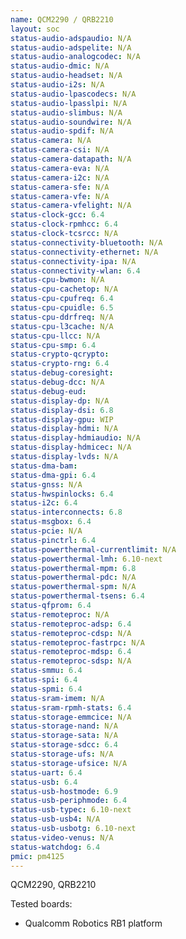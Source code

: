 ```yaml
---
name: QCM2290 / QRB2210
layout: soc
status-audio-adspaudio: N/A
status-audio-adspelite: N/A
status-audio-analogcodec: N/A
status-audio-dmic: N/A
status-audio-headset: N/A
status-audio-i2s: N/A
status-audio-lpascodecs: N/A
status-audio-lpasslpi: N/A
status-audio-slimbus: N/A
status-audio-soundwire: N/A
status-audio-spdif: N/A
status-camera: N/A
status-camera-csi: N/A
status-camera-datapath: N/A
status-camera-eva: N/A
status-camera-i2c: N/A
status-camera-sfe: N/A
status-camera-vfe: N/A
status-camera-vfelight: N/A
status-clock-gcc: 6.4
status-clock-rpmhcc: 6.4
status-clock-tcsrcc: N/A
status-connectivity-bluetooth: N/A
status-connectivity-ethernet: N/A
status-connectivity-ipa: N/A
status-connectivity-wlan: 6.4
status-cpu-bwmon: N/A
status-cpu-cachetop: N/A
status-cpu-cpufreq: 6.4
status-cpu-cpuidle: 6.5
status-cpu-ddrfreq: N/A
status-cpu-l3cache: N/A
status-cpu-llcc: N/A
status-cpu-smp: 6.4
status-crypto-qcrypto:
status-crypto-rng: 6.4
status-debug-coresight:
status-debug-dcc: N/A
status-debug-eud:
status-display-dp: N/A
status-display-dsi: 6.8
status-display-gpu: WIP
status-display-hdmi: N/A
status-display-hdmiaudio: N/A
status-display-hdmicec: N/A
status-display-lvds: N/A
status-dma-bam:
status-dma-gpi: 6.4
status-gnss: N/A
status-hwspinlocks: 6.4
status-i2c: 6.4
status-interconnects: 6.8
status-msgbox: 6.4
status-pcie: N/A
status-pinctrl: 6.4
status-powerthermal-currentlimit: N/A
status-powerthermal-lmh: 6.10-next
status-powerthermal-mpm: 6.8
status-powerthermal-pdc: N/A
status-powerthermal-spm: N/A
status-powerthermal-tsens: 6.4
status-qfprom: 6.4
status-remoteproc: N/A
status-remoteproc-adsp: 6.4
status-remoteproc-cdsp: N/A
status-remoteproc-fastrpc: N/A
status-remoteproc-mdsp: 6.4
status-remoteproc-sdsp: N/A
status-smmu: 6.4
status-spi: 6.4
status-spmi: 6.4
status-sram-imem: N/A
status-sram-rpmh-stats: 6.4
status-storage-emmcice: N/A
status-storage-nand: N/A
status-storage-sata: N/A
status-storage-sdcc: 6.4
status-storage-ufs: N/A
status-storage-ufsice: N/A
status-uart: 6.4
status-usb: 6.4
status-usb-hostmode: 6.9
status-usb-periphmode: 6.4
status-usb-typec: 6.10-next
status-usb-usb4: N/A
status-usb-usbotg: 6.10-next
status-video-venus: N/A
status-watchdog: 6.4
pmic: pm4125
---
```

QCM2290, QRB2210

Tested boards:
- Qualcomm Robotics RB1 platform
